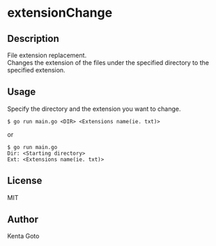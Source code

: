 # extensionChange 

## Description  
File extension replacement.  
Changes the extension of the files under the specified directory to the specified extension.  

## Usage  
Specify the directory and the extension you want to change.  
```
$ go run main.go <DIR> <Extensions name(ie. txt)>
```
or
```
$ go run main.go
Dir: <Starting directory>
Ext: <Extensions name(ie. txt)>
```

## License
MIT

## Author
Kenta Goto
